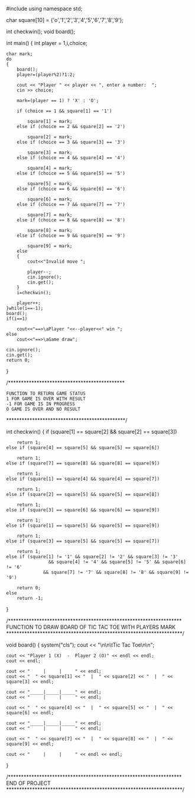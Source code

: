 #include <iostream>
using namespace std;

char square[10] = {'o','1','2','3','4','5','6','7','8','9'};

int checkwin();
void board();

int main()
{
	int player = 1,i,choice;

	char mark;
	do
	{
		board();
		player=(player%2)?1:2;

		cout << "Player " << player << ", enter a number:  ";
		cin >> choice;

		mark=(player == 1) ? 'X' : 'O';

		if (choice == 1 && square[1] == '1')

			square[1] = mark;
		else if (choice == 2 && square[2] == '2')

			square[2] = mark;
		else if (choice == 3 && square[3] == '3')

			square[3] = mark;
		else if (choice == 4 && square[4] == '4')

			square[4] = mark;
		else if (choice == 5 && square[5] == '5')

			square[5] = mark;
		else if (choice == 6 && square[6] == '6')

			square[6] = mark;
		else if (choice == 7 && square[7] == '7')

			square[7] = mark;
		else if (choice == 8 && square[8] == '8')

			square[8] = mark;
		else if (choice == 9 && square[9] == '9')

			square[9] = mark;
		else
		{
			cout<<"Invalid move ";

			player--;
			cin.ignore();
			cin.get();
		}
		i=checkwin();

		player++;
	}while(i==-1);
	board();
	if(i==1)

		cout<<"==>\aPlayer "<<--player<<" win ";
	else
		cout<<"==>\aGame draw";

	cin.ignore();
	cin.get();
	return 0;
}

/*********************************************

	FUNCTION TO RETURN GAME STATUS
	1 FOR GAME IS OVER WITH RESULT
	-1 FOR GAME IS IN PROGRESS
	O GAME IS OVER AND NO RESULT
**********************************************/

int checkwin()
{
	if (square[1] == square[2] && square[2] == square[3])

		return 1;
	else if (square[4] == square[5] && square[5] == square[6])

		return 1;
	else if (square[7] == square[8] && square[8] == square[9])

		return 1;
	else if (square[1] == square[4] && square[4] == square[7])

		return 1;
	else if (square[2] == square[5] && square[5] == square[8])

		return 1;
	else if (square[3] == square[6] && square[6] == square[9])

		return 1;
	else if (square[1] == square[5] && square[5] == square[9])

		return 1;
	else if (square[3] == square[5] && square[5] == square[7])

		return 1;
	else if (square[1] != '1' && square[2] != '2' && square[3] != '3' 
                    && square[4] != '4' && square[5] != '5' && square[6] != '6' 
                  && square[7] != '7' && square[8] != '8' && square[9] != '9')

		return 0;
	else
		return -1;
}


/*******************************************************************
     FUNCTION TO DRAW BOARD OF TIC TAC TOE WITH PLAYERS MARK
********************************************************************/


void board()
{
	system("cls");
	cout << "\n\n\tTic Tac Toe\n\n";

	cout << "Player 1 (X)  -  Player 2 (O)" << endl << endl;
	cout << endl;

	cout << "     |     |     " << endl;
	cout << "  " << square[1] << "  |  " << square[2] << "  |  " << square[3] << endl;

	cout << "_____|_____|_____" << endl;
	cout << "     |     |     " << endl;

	cout << "  " << square[4] << "  |  " << square[5] << "  |  " << square[6] << endl;

	cout << "_____|_____|_____" << endl;
	cout << "     |     |     " << endl;

	cout << "  " << square[7] << "  |  " << square[8] << "  |  " << square[9] << endl;

	cout << "     |     |     " << endl << endl;
}

/*******************************************************************
				END OF PROJECT
********************************************************************/


